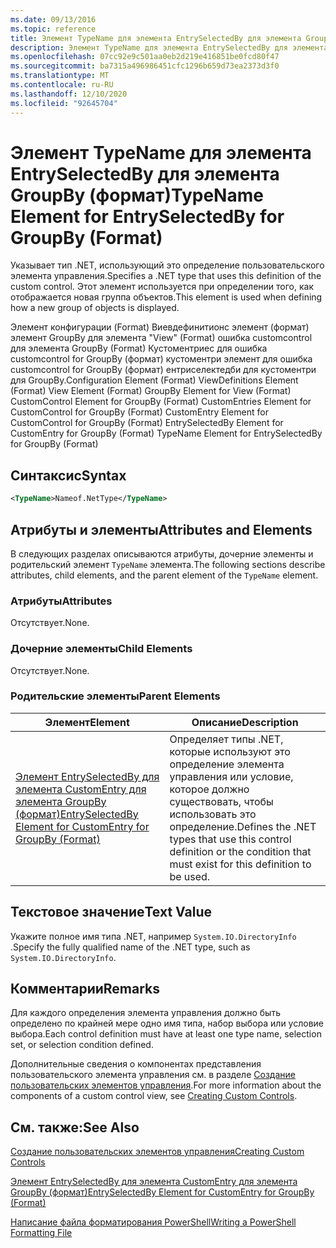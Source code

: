 ```yaml
---
ms.date: 09/13/2016
ms.topic: reference
title: Элемент TypeName для элемента EntrySelectedBy для элемента GroupBy (формат)
description: Элемент TypeName для элемента EntrySelectedBy для элемента GroupBy (формат)
ms.openlocfilehash: 07cc92e9c501aa0eb2d219e416851be0fcd80f47
ms.sourcegitcommit: ba7315a496986451cfc1296b659d73ea2373d3f0
ms.translationtype: MT
ms.contentlocale: ru-RU
ms.lasthandoff: 12/10/2020
ms.locfileid: "92645704"
---
```

# <a name="typename-element-for-entryselectedby-for-groupby-format"></a><span data-ttu-id="5af8e-103">Элемент TypeName для элемента EntrySelectedBy для элемента GroupBy (формат)</span><span class="sxs-lookup"><span data-stu-id="5af8e-103">TypeName Element for EntrySelectedBy for GroupBy (Format)</span></span>

<span data-ttu-id="5af8e-104">Указывает тип .NET, использующий это определение пользовательского элемента управления.</span><span class="sxs-lookup"><span data-stu-id="5af8e-104">Specifies a .NET type that uses this definition of the custom control.</span></span> <span data-ttu-id="5af8e-105">Этот элемент используется при определении того, как отображается новая группа объектов.</span><span class="sxs-lookup"><span data-stu-id="5af8e-105">This element is used when defining how a new group of objects is displayed.</span></span>

<span data-ttu-id="5af8e-106">Элемент конфигурации (Format) Виевдефинитионс элемент (формат) элемент GroupBy для элемента "View" (Format) ошибка customcontrol для элемента GroupBy (Format) Кустоментриес для ошибка customcontrol for GroupBy (формат) кустоментри элемент для ошибка customcontrol for GroupBy (формат) ентриселектедби для кустоментри для GroupBy.</span><span class="sxs-lookup"><span data-stu-id="5af8e-106">Configuration Element (Format) ViewDefinitions Element (Format) View Element (Format) GroupBy Element for View (Format) CustomControl Element for GroupBy (Format) CustomEntries Element for CustomControl for GroupBy (Format) CustomEntry Element for CustomControl for GroupBy (Format) EntrySelectedBy Element for CustomEntry for GroupBy (Format) TypeName Element for EntrySelectedBy for GroupBy (Format)</span></span>

## <a name="syntax"></a><span data-ttu-id="5af8e-107">Синтаксис</span><span class="sxs-lookup"><span data-stu-id="5af8e-107">Syntax</span></span>

```xml
<TypeName>Nameof.NetType</TypeName>
```

## <a name="attributes-and-elements"></a><span data-ttu-id="5af8e-108">Атрибуты и элементы</span><span class="sxs-lookup"><span data-stu-id="5af8e-108">Attributes and Elements</span></span>

<span data-ttu-id="5af8e-109">В следующих разделах описываются атрибуты, дочерние элементы и родительский элемент `TypeName` элемента.</span><span class="sxs-lookup"><span data-stu-id="5af8e-109">The following sections describe attributes, child elements, and the parent element of the `TypeName` element.</span></span>

### <a name="attributes"></a><span data-ttu-id="5af8e-110">Атрибуты</span><span class="sxs-lookup"><span data-stu-id="5af8e-110">Attributes</span></span>

<span data-ttu-id="5af8e-111">Отсутствует.</span><span class="sxs-lookup"><span data-stu-id="5af8e-111">None.</span></span>

### <a name="child-elements"></a><span data-ttu-id="5af8e-112">Дочерние элементы</span><span class="sxs-lookup"><span data-stu-id="5af8e-112">Child Elements</span></span>

<span data-ttu-id="5af8e-113">Отсутствует.</span><span class="sxs-lookup"><span data-stu-id="5af8e-113">None.</span></span>

### <a name="parent-elements"></a><span data-ttu-id="5af8e-114">Родительские элементы</span><span class="sxs-lookup"><span data-stu-id="5af8e-114">Parent Elements</span></span>

|<span data-ttu-id="5af8e-115">Элемент</span><span class="sxs-lookup"><span data-stu-id="5af8e-115">Element</span></span>|<span data-ttu-id="5af8e-116">Описание</span><span class="sxs-lookup"><span data-stu-id="5af8e-116">Description</span></span>|
|-------------|-----------------|
|[<span data-ttu-id="5af8e-117">Элемент EntrySelectedBy для элемента CustomEntry для элемента GroupBy (формат)</span><span class="sxs-lookup"><span data-stu-id="5af8e-117">EntrySelectedBy Element for CustomEntry for GroupBy (Format)</span></span>](./entryselectedby-element-for-customentry-for-groupby-format.md)|<span data-ttu-id="5af8e-118">Определяет типы .NET, которые используют это определение элемента управления или условие, которое должно существовать, чтобы использовать это определение.</span><span class="sxs-lookup"><span data-stu-id="5af8e-118">Defines the .NET types that use this control definition or the condition that must exist for this definition to be used.</span></span>|

## <a name="text-value"></a><span data-ttu-id="5af8e-119">Текстовое значение</span><span class="sxs-lookup"><span data-stu-id="5af8e-119">Text Value</span></span>

<span data-ttu-id="5af8e-120">Укажите полное имя типа .NET, например `System.IO.DirectoryInfo` .</span><span class="sxs-lookup"><span data-stu-id="5af8e-120">Specify the fully qualified name of the .NET type, such as `System.IO.DirectoryInfo`.</span></span>

## <a name="remarks"></a><span data-ttu-id="5af8e-121">Комментарии</span><span class="sxs-lookup"><span data-stu-id="5af8e-121">Remarks</span></span>

<span data-ttu-id="5af8e-122">Для каждого определения элемента управления должно быть определено по крайней мере одно имя типа, набор выбора или условие выбора.</span><span class="sxs-lookup"><span data-stu-id="5af8e-122">Each control definition must have at least one type name, selection set, or selection condition defined.</span></span>

<span data-ttu-id="5af8e-123">Дополнительные сведения о компонентах представления пользовательского элемента управления см. в разделе [Создание пользовательских элементов управления](./creating-custom-controls.md).</span><span class="sxs-lookup"><span data-stu-id="5af8e-123">For more information about the components of a custom control view, see [Creating Custom Controls](./creating-custom-controls.md).</span></span>

## <a name="see-also"></a><span data-ttu-id="5af8e-124">См. также:</span><span class="sxs-lookup"><span data-stu-id="5af8e-124">See Also</span></span>

[<span data-ttu-id="5af8e-125">Создание пользовательских элементов управления</span><span class="sxs-lookup"><span data-stu-id="5af8e-125">Creating Custom Controls</span></span>](./creating-custom-controls.md)

[<span data-ttu-id="5af8e-126">Элемент EntrySelectedBy для элемента CustomEntry для элемента GroupBy (формат)</span><span class="sxs-lookup"><span data-stu-id="5af8e-126">EntrySelectedBy Element for CustomEntry for GroupBy (Format)</span></span>](./entryselectedby-element-for-customentry-for-groupby-format.md)

[<span data-ttu-id="5af8e-127">Написание файла форматирования PowerShell</span><span class="sxs-lookup"><span data-stu-id="5af8e-127">Writing a PowerShell Formatting File</span></span>](./writing-a-powershell-formatting-file.md)
